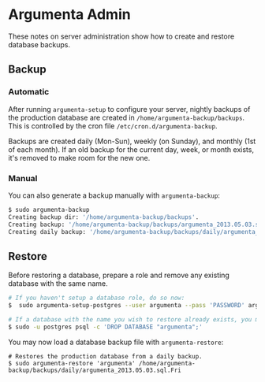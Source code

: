 
# Argumenta Admin

These notes on server administration show how to create and restore database backups.

## Backup

### Automatic

After running `argumenta-setup` to configure your server, nightly backups of the
production database are created in `/home/argumenta-backup/backups`.
This is controlled by the cron file `/etc/cron.d/argumenta-backup`.

Backups are created daily (Mon-Sun), weekly (on Sunday), and monthly (1st of each
month). If an old backup for the current day, week, or month exists, it's
removed to make room for the new one.

### Manual

You can also generate a backup manually with `argumenta-backup`:
```bash
$ sudo argumenta-backup
Creating backup dir: '/home/argumenta-backup/backups'.
Creating backup: '/home/argumenta-backup/backups/argumenta_2013.05.03.sql'.
Creating daily backup: '/home/argumenta-backup/backups/daily/argumenta_2013.05.03.sql.Fri'.
```

## Restore

Before restoring a database, prepare a role and remove any existing database with the same name.

```bash
# If you haven't setup a database role, do so now:
$  sudo argumenta-setup-postgres --user argumenta --pass 'PASSWORD' argumenta

# If a database with the name you wish to restore already exists, you must drop it first:
$ sudo -u postgres psql -c 'DROP DATABASE "argumenta";'
```

You may now load a database backup file with `argumenta-restore`:
```shell
# Restores the production database from a daily backup.
$ sudo argumenta-restore 'argumenta' /home/argumenta-backup/backups/daily/argumenta_2013.05.03.sql.Fri
```
